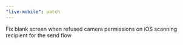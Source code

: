 ```yaml
---
"live-mobile": patch
---
```


Fix blank screen when refused camera permissions on iOS scanning recipient for the send flow
